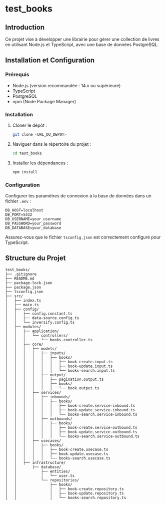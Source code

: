 
# test_books

## Introduction
Ce projet vise à développer une librairie pour gérer une collection de livres en utilisant Node.js et TypeScript, avec une base de données PostgreSQL.

## Installation et Configuration

### Prérequis
- Node.js (version recommandée : 14.x ou supérieure)
- TypeScript
- PostgreSQL
- npm (Node Package Manager)

### Installation
1. Cloner le dépôt :
    ```bash
    git clone <URL_DU_DEPOT>
    ```

2. Naviguer dans le répertoire du projet :
    ```bash
    cd test_books
    ```

3. Installer les dépendances :
    ```bash
    npm install
    ```

### Configuration
Configurer les paramètres de connexion à la base de données dans un fichier `.env` :
```env
DB_HOST=localhost
DB_PORT=5432
DB_USERNAME=your_username
DB_PASSWORD=your_password
DB_DATABASE=your_database
```

Assurez-vous que le fichier `tsconfig.json` est correctement configuré pour TypeScript.

## Structure du Projet
```
test_books/
├── .gitignore
├── README.md
├── package-lock.json
├── package.json
├── tsconfig.json
├── src/
│   ├── index.ts
│   ├── main.ts
│   ├── config/
│   │   ├── config.constant.ts
│   │   ├── data-source.config.ts
│   │   └── inversify.config.ts
│   ├── modules/
│   │   ├── application/
│   │   │   └── controllers/
│   │   │       └── books.controller.ts
│   │   ├── core/
│   │   │   ├── models/
│   │   │   │   ├── inputs/
│   │   │   │   │   ├── books/
│   │   │   │   │   │   ├── book-create.input.ts
│   │   │   │   │   │   ├── book-update.input.ts
│   │   │   │   │   │   └── books-search.input.ts
│   │   │   │   ├── output/
│   │   │   │   │   ├── pagination.output.ts
│   │   │   │   │   ├── books/
│   │   │   │   │   │   └── book.output.ts
│   │   │   ├── services/
│   │   │   │   ├── inbounds/
│   │   │   │   │   ├── books/
│   │   │   │   │   │   ├── book-create.service-inbound.ts
│   │   │   │   │   │   ├── book-update.service-inbound.ts
│   │   │   │   │   │   └── books-search.service-inbound.ts
│   │   │   │   ├── outbounds/
│   │   │   │   │   ├── books/
│   │   │   │   │   │   ├── book-create.service-outbound.ts
│   │   │   │   │   │   ├── book-update.service-outbound.ts
│   │   │   │   │   │   └── books-search.service-outbound.ts
│   │   │   ├── usecases/
│   │   │   │   ├── books/
│   │   │   │   │   ├── book-create.usecase.ts
│   │   │   │   │   ├── book-update.usecase.ts
│   │   │   │   │   └── books-search.usecase.ts
│   │   ├── infrastructure/
│   │       ├── database/
│   │           ├── entities/
│   │           │   └── user.ts
│   │           └── repositories/
│   │               ├── books/
│   │               │   ├── book-create.repository.ts
│   │               │   ├── book-update.repository.ts
│   │               │   └── books-search.repository.ts
```

